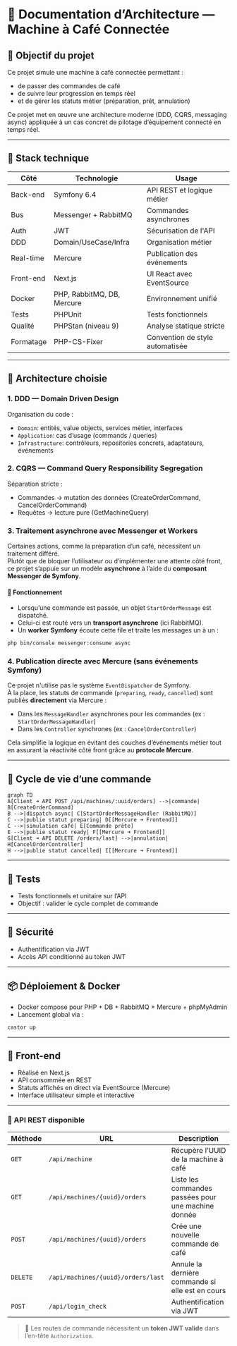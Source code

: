 # 🧱 Documentation d’Architecture — Machine à Café Connectée

## 🎯 Objectif du projet

Ce projet simule une machine à café connectée permettant :

- de passer des commandes de café
- de suivre leur progression en temps réel
- et de gérer les statuts métier (préparation, prêt, annulation)

Ce projet met en œuvre une architecture moderne (DDD, CQRS, messaging async) appliquée à un cas concret de pilotage d’équipement connecté en temps réel.

---

## 🧰 Stack technique


| Côté        | Technologie              | Usage                                  |
|-------------|--------------------------|----------------------------------------|
| Back-end    | Symfony 6.4              | API REST et logique métier             |
| Bus         | Messenger + RabbitMQ     | Commandes asynchrones                  |
| Auth        | JWT                      | Sécurisation de l'API                  |
| DDD         | Domain/UseCase/Infra     | Organisation métier                    |
| Real-time   | Mercure                  | Publication des événements             |
| Front-end   | Next.js                  | UI React avec EventSource              |
| Docker      | PHP, RabbitMQ, DB, Mercure | Environnement unifié                 |
| Tests       | PHPUnit                  | Tests fonctionnels                     |
| Qualité     | PHPStan (niveau 9)       | Analyse statique stricte               |
| Formatage   | PHP-CS-Fixer             | Convention de style automatisée        |


---

## 🧠 Architecture choisie

### 1. DDD — Domain Driven Design

Organisation du code :
- `Domain`: entités, value objects, services métier, interfaces
- `Application`: cas d’usage (commands / queries)
- `Infrastructure`: contrôleurs, repositories concrets, adaptateurs, événements

### 2. CQRS — Command Query Responsibility Segregation

Séparation stricte :
- Commandes → mutation des données (CreateOrderCommand, CancelOrderCommand)
- Requêtes → lecture pure (GetMachineQuery)

### 3. Traitement asynchrone avec Messenger et Workers

Certaines actions, comme la préparation d’un café, nécessitent un traitement différé.  
Plutôt que de bloquer l’utilisateur ou d’implémenter une attente côté front, ce projet s’appuie sur un modèle **asynchrone** à l’aide du **composant Messenger de Symfony**.

#### 🔄 Fonctionnement

- Lorsqu’une commande est passée, un objet `StartOrderMessage` est dispatché.
- Celui-ci est routé vers un **transport asynchrone** (ici RabbitMQ).
- Un **worker Symfony** écoute cette file et traite les messages un à un :

```bash
php bin/console messenger:consume async
```

### 4. Publication directe avec Mercure (sans événements Symfony)

Ce projet n'utilise pas le système `EventDispatcher` de Symfony.  
À la place, les statuts de commande (`preparing`, `ready`, `cancelled`) sont publiés **directement** via Mercure :

- Dans les `MessageHandler` asynchrones pour les commandes (ex : `StartOrderMessageHandler`)
- Dans les `Controller` synchrones (ex : `CancelOrderController`)

Cela simplifie la logique en évitant des couches d’événements métier tout en assurant la réactivité côté front grâce au **protocole Mercure**.

---

## 🔁 Cycle de vie d’une commande

```mermaid
graph TD
A[Client ➜ API POST /api/machines/:uuid/orders] -->|commande| B[CreateOrderCommand]
B -->|dispatch async| C[StartOrderMessageHandler (RabbitMQ)]
C -->|publie statut preparing| D[[Mercure ➜ Frontend]]
C -->|simulation café| E[Commande prête]
E -->|publie statut ready| F[[Mercure ➜ Frontend]]
G[Client ➜ API DELETE /orders/last] -->|annulation| H[CancelOrderController]
H -->|publie statut cancelled| I[[Mercure ➜ Frontend]]
```

---

## 🧪 Tests

- Tests fonctionnels et unitaire sur l’API
- Objectif : valider le cycle complet de commande

---

## 🔐 Sécurité

- Authentification via JWT
- Accès API conditionné au token JWT

---

## 📦 Déploiement & Docker

- Docker compose pour PHP + DB + RabbitMQ + Mercure + phpMyAdmin
- Lancement global via :

```bash
castor up
```

---

## 🎥 Front-end

- Réalisé en Next.js
- API consommée en REST
- Statuts affichés en direct via EventSource (Mercure)
- Interface utilisateur simple et interactive

---

### 📡 API REST disponible

| Méthode | URL | Description |
|--------|-----|-------------|
| `GET` | `/api/machine` | Récupère l’UUID de la machine à café |
| `GET` | `/api/machines/{uuid}/orders` | Liste les commandes passées pour une machine donnée |
| `POST` | `/api/machines/{uuid}/orders` | Crée une nouvelle commande de café |
| `DELETE` | `/api/machines/{uuid}/orders/last` | Annule la dernière commande si elle est en cours |
| `POST` | `/api/login_check` | Authentification via JWT |

> 🔐 Les routes de commande nécessitent un **token JWT valide** dans l’en-tête `Authorization`.
